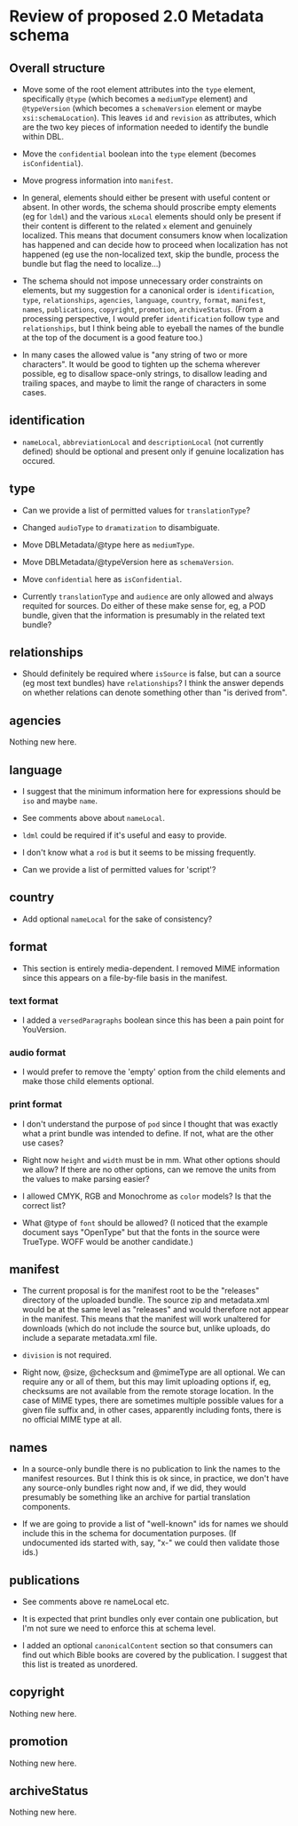 # Review of proposed 2.0 Metadata schema

## Overall structure

* Move some of the root element attributes into the `type` element,
  specifically `@type` (which becomes a `mediumType` element) and
  `@typeVersion` (which becomes a `schemaVersion` element or maybe
  `xsi:schemaLocation`). This leaves `id` and `revision` as
  attributes, which are the two key pieces of information needed to
  identify the bundle within DBL.

* Move the `confidential` boolean into the `type` element (becomes
  `isConfidential`).

* Move progress information into `manifest`.

* In general, elements should either be present with useful content or
  absent. In other words, the schema should proscribe empty elements
  (eg for `ldml`) and the various `xLocal` elements should only be
  present if their content is different to the related `x` element and
  genuinely localized. This means that document consumers know when
  localization has happened and can decide how to proceed when
  localization has not happened (eg use the non-localized text, skip
  the bundle, process the bundle but flag the need to localize...)

* The schema should not impose unnecessary order constraints on
  elements, but my suggestion for a canonical order is
  `identification`, `type`, `relationships`, `agencies`, `language`,
  `country`, `format`, `manifest`, `names`, `publications`,
  `copyright`, `promotion`, `archiveStatus`. (From a processing
  perspective, I would prefer `identification` follow `type` and
  `relationships`, but I think being able to eyeball the names of the
  bundle at the top of the document is a good feature too.)

* In many cases the allowed value is "any string of two or more
  characters". It would be good to tighten up the schema wherever
  possible, eg to disallow space-only strings, to disallow leading and
  trailing spaces, and maybe to limit the range of characters in some
  cases.

## identification

* `nameLocal`, `abbreviationLocal` and `descriptionLocal` (not
  currently defined) should be optional and present only if genuine
  localization has occured.

## type

* Can we provide a list of permitted values for `translationType`?

* Changed `audioType` to `dramatization` to disambiguate.

* Move DBLMetadata/@type here as `mediumType`.

* Move DBLMetadata/@typeVersion here as `schemaVersion`.

* Move `confidential` here as `isConfidential`.

* Currently `translationType` and `audience` are only allowed and
  always requited for sources. Do either of these make sense for, eg,
  a POD bundle, given that the information is presumably in the
  related text bundle?

## relationships

* Should definitely be required where `isSource` is false, but can a
  source (eg most text bundles) have `relationships`? I think the
  answer depends on whether relations can denote something other than
  "is derived from".

## agencies

Nothing new here.

## language

* I suggest that the minimum information here for expressions should
  be `iso` and maybe `name`.

* See comments above about `nameLocal`.

* `ldml` could be required if it's useful and easy to provide.

* I don't know what a `rod` is but it seems to be missing frequently.

* Can we provide a list of permitted values for 'script'?

## country

* Add optional `nameLocal` for the sake of consistency?

## format

* This section is entirely media-dependent. I removed MIME information
  since this appears on a file-by-file basis in the manifest.

### text format

* I added a `versedParagraphs` boolean since this has been a pain
  point for YouVersion.

### audio format

* I would prefer to remove the 'empty' option from the child elements
  and make those child elements optional.

### print format

* I don't understand the purpose of `pod` since I thought that was
  exactly what a print bundle was intended to define. If not, what are
  the other use cases?

* Right now `height` and `width` must be in mm. What other options
  should we allow? If there are no other options, can we remove the
  units from the values to make parsing easier?

* I allowed CMYK, RGB and Monochrome as `color` models? Is that the
  correct list?

* What @type of `font` should be allowed? (I noticed that the example
  document says "OpenType" but that the fonts in the source were
  TrueType. WOFF would be another candidate.)

## manifest

* The current proposal is for the manifest root to be the "releases"
  directory of the uploaded bundle. The source zip and metadata.xml
  would be at the same level as "releases" and would therefore not
  appear in the manifest. This means that the manifest will work
  unaltered for downloads (which do not include the source but, unlike
  uploads, do include a separate metadata.xml file.

* `division` is not required.

* Right now, @size, @checksum and @mimeType are all optional. We can
  require any or all of them, but this may limit uploading options if,
  eg, checksums are not available from the remote storage location. In
  the case of MIME types, there are sometimes multiple possible values
  for a given file suffix and, in other cases, apparently including
  fonts, there is no official MIME type at all.

## names

* In a source-only bundle there is no publication to link the names to
  the manifest resources. But I think this is ok since, in practice,
  we don't have any source-only bundles right now and, if we did, they
  would presumably be something like an archive for partial
  translation components.

* If we are going to provide a list of "well-known" ids for names we
  should include this in the schema for documentation purposes. (If
  undocumented ids started with, say, "x-" we could then validate
  those ids.)

## publications

* See comments above re nameLocal etc.

* It is expected that print bundles only ever contain one publication,
  but I'm not sure we need to enforce this at schema level.

* I added an optional `canonicalContent` section so that consumers can
  find out which Bible books are covered by the publication. I suggest
  that this list is treated as unordered.

## copyright

Nothing new here.

## promotion

Nothing new here.

## archiveStatus

Nothing new here.
